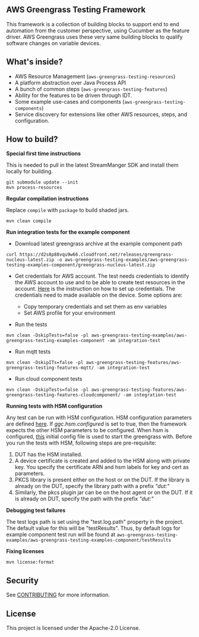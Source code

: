 ## AWS Greengrass Testing Framework

This framework is a collection of building blocks
to support end to end automation from the customer
perspective, using Cucumber as the feature driver. AWS Greengrass uses these very same building
blocks to qualify software changes on variable devices.

## What's inside?

- AWS Resource Management (`aws-greengrass-testing-resources`)
- A platform abstraction over Java Process API
- A bunch of common steps (`aws-greengrass-testing-features`)
- Ability for the features to be driven through IDT.
- Some example use-cases and components (`aws-greengrass-testing-components`)
- Service discovery for extensions like other AWS resources, steps, and configuration.

## How to build?

__Special first time instructions__

This is needed to pull in the latest StreamManger SDK and install them locally for building.

```
git submodule update --init
mvn process-resources
```

__Regular compilation instructions__

Replace `compile` with `package` to build shaded jars.

```
mvn clean compile
```

__Run integration tests for the example component__

- Download latest greengrass archive at the example component path
```
curl https://d2s8p88vqu9w66.cloudfront.net/releases/greengrass-nucleus-latest.zip -o aws-greengrass-testing-examples/aws-greengrass-testing-examples-component/greengrass-nucleus-latest.zip
```

- Get credentials for AWS account. The test needs credentials to identify the AWS account to use and to be able to create
  test resources in the account. [Here](https://docs.aws.amazon.com/sdk-for-java/latest/developer-guide/setup.html#setup-credentials) 
  is the instruction on how to set up credentials. The credentials need to made available on the device. Some options are:
  - Copy temporary credentials and set them as env variables
  - Set AWS profile for your environment

- Run the tests
```
mvn clean -DskipTests=false -pl aws-greengrass-testing-examples/aws-greengrass-testing-examples-component -am integration-test
```

- Run mqtt tests
```
mvn clean -DskipITs=false -pl aws-greengrass-testing-features/aws-greengrass-testing-features-mqtt/ -am integration-test
```

- Run cloud component tests
```
mvn clean -DskipTests=false -pl aws-greengrass-testing-features/aws-greengrass-testing-features-cloudcomponent/ -am integration-test
```

__Running tests with HSM configuration__

Any test can be run with HSM configuration. HSM configuration parameters are defined [here](aws-greengrass-testing-features/aws-greengrass-testing-features-api/src/main/java/com/aws/greengrass/testing/modules/HsmParameters.java).
If *ggc.hsm.configured* is set to true, then the framework expects the other HSM parameters to be configured. When 
hsm is configured, [this](aws-greengrass-testing-features/aws-greengrass-testing-features-api/src/main/resources/nucleus/configs/basic_hsm_config.yaml) initial config file is used to start
the greengrass with. Before you run the tests with HSM, following steps are pre-requisite:
1. DUT has the HSM installed.
2. A device certificate is created and added to the HSM along with private key. You specify the certificate ARN and 
hsm labels for key and cert as parameters.
3. PKCS library is present either on the host or on the DUT. If the library is already on the DUT, specify the library 
path with a prefix *"dut:"*
4. Similarly, the pkcs plugin jar can be on the host agent or on the DUT. If it is already on DUT, specify the path 
  with the prefix *"dut:"*

__Debugging test failures__

The test logs path is set using the "test.log.path" property in the project. The default value for this will be
"testResults". Thus, by default logs for example component test run will be found at `aws-greengrass-testing-examples/aws-greengrass-testing-examples-component/testResults`

__Fixing licenses__

```
mvn license:format
```


## Security

See [CONTRIBUTING](CONTRIBUTING.md#security-issue-notifications) for more information.

## License

This project is licensed under the Apache-2.0 License.

